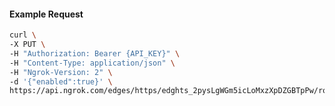 <!-- Code generated for API Clients. DO NOT EDIT. -->

#### Example Request

```bash
curl \
-X PUT \
-H "Authorization: Bearer {API_KEY}" \
-H "Content-Type: application/json" \
-H "Ngrok-Version: 2" \
-d '{"enabled":true}' \
https://api.ngrok.com/edges/https/edghts_2pysLgWGm5icLoMxzXpDZGBTpPw/routes/edghtsrt_2pysLZROcVwbZEmbLiDPgDc8qW5/compression
```
